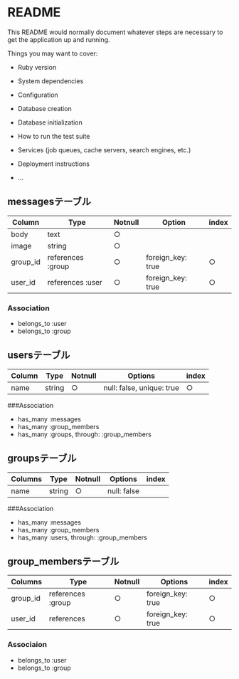 # README

This README would normally document whatever steps are necessary to get the
application up and running.

Things you may want to cover:

* Ruby version

* System dependencies

* Configuration

* Database creation

* Database initialization

* How to run the test suite

* Services (job queues, cache servers, search engines, etc.)

* Deployment instructions

* ...
## messagesテーブル

|Column|Type|Notnull|Option|index|
|------|----|-------|------|-----|
|body|text|○|
|image|string|○|
|group_id|references :group|○|foreign_key: true|○|
|user_id|references :user|○|foreign_key: true|○|

### Association
- belongs_to :user
- belongs_to :group

## usersテーブル

|Column|Type|Notnull|Options|index|
|------|----|-------|-------|-----|
|name|string|○|null: false, unique: true|○|

###Association
- has_many :messages
- has_many :group_members
- has_many :groups, through: :group_members

## groupsテーブル

|Columns|Type|Notnull|Options|index|
|-------|----|-------|-------|-----|
|name|string|○|null: false|

###Association
- has_many :messages
- has_many :group_members
- has_many :users, through: :group_members

## group_membersテーブル

|Columns|Type|Notnull|Options|index|
|-------|----|-------|-------|-----|
|group_id|references :group|○|foreign_key: true|○|
|user_id|references|○|foreign_key: true|○|

### Associaion
- belongs_to :user
- belongs_to :group